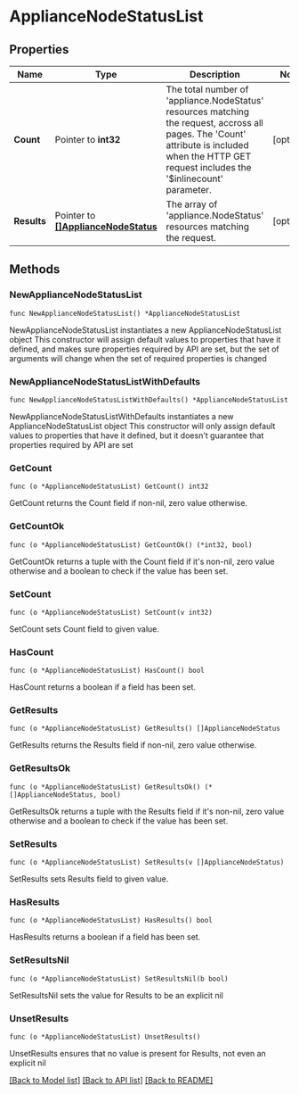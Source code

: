 # ApplianceNodeStatusList

## Properties

Name | Type | Description | Notes
------------ | ------------- | ------------- | -------------
**Count** | Pointer to **int32** | The total number of &#39;appliance.NodeStatus&#39; resources matching the request, accross all pages. The &#39;Count&#39; attribute is included when the HTTP GET request includes the &#39;$inlinecount&#39; parameter. | [optional] 
**Results** | Pointer to [**[]ApplianceNodeStatus**](ApplianceNodeStatus.md) | The array of &#39;appliance.NodeStatus&#39; resources matching the request. | [optional] 

## Methods

### NewApplianceNodeStatusList

`func NewApplianceNodeStatusList() *ApplianceNodeStatusList`

NewApplianceNodeStatusList instantiates a new ApplianceNodeStatusList object
This constructor will assign default values to properties that have it defined,
and makes sure properties required by API are set, but the set of arguments
will change when the set of required properties is changed

### NewApplianceNodeStatusListWithDefaults

`func NewApplianceNodeStatusListWithDefaults() *ApplianceNodeStatusList`

NewApplianceNodeStatusListWithDefaults instantiates a new ApplianceNodeStatusList object
This constructor will only assign default values to properties that have it defined,
but it doesn't guarantee that properties required by API are set

### GetCount

`func (o *ApplianceNodeStatusList) GetCount() int32`

GetCount returns the Count field if non-nil, zero value otherwise.

### GetCountOk

`func (o *ApplianceNodeStatusList) GetCountOk() (*int32, bool)`

GetCountOk returns a tuple with the Count field if it's non-nil, zero value otherwise
and a boolean to check if the value has been set.

### SetCount

`func (o *ApplianceNodeStatusList) SetCount(v int32)`

SetCount sets Count field to given value.

### HasCount

`func (o *ApplianceNodeStatusList) HasCount() bool`

HasCount returns a boolean if a field has been set.

### GetResults

`func (o *ApplianceNodeStatusList) GetResults() []ApplianceNodeStatus`

GetResults returns the Results field if non-nil, zero value otherwise.

### GetResultsOk

`func (o *ApplianceNodeStatusList) GetResultsOk() (*[]ApplianceNodeStatus, bool)`

GetResultsOk returns a tuple with the Results field if it's non-nil, zero value otherwise
and a boolean to check if the value has been set.

### SetResults

`func (o *ApplianceNodeStatusList) SetResults(v []ApplianceNodeStatus)`

SetResults sets Results field to given value.

### HasResults

`func (o *ApplianceNodeStatusList) HasResults() bool`

HasResults returns a boolean if a field has been set.

### SetResultsNil

`func (o *ApplianceNodeStatusList) SetResultsNil(b bool)`

 SetResultsNil sets the value for Results to be an explicit nil

### UnsetResults
`func (o *ApplianceNodeStatusList) UnsetResults()`

UnsetResults ensures that no value is present for Results, not even an explicit nil

[[Back to Model list]](../README.md#documentation-for-models) [[Back to API list]](../README.md#documentation-for-api-endpoints) [[Back to README]](../README.md)


